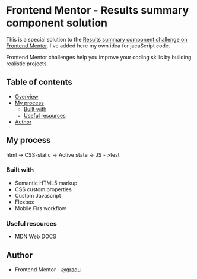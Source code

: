# Frontend Mentor - Results summary component solution

This is a special solution to the [Results summary component challenge on Frontend Mentor](https://www.frontendmentor.io/challenges/results-summary-component-CE_K6s0maV). I've added here my own idea for jacaScript code. 


Frontend Mentor challenges help you improve your coding skills by building realistic projects. 

## Table of contents

- [Overview](#overview)
- [My process](#my-process)
  - [Built with](#built-with)
  - [Useful resources](#useful-resources)
- [Author](#author)

## My process

html -> CSS-static -> Active state -> JS - >test

### Built with

- Semantic HTML5 markup
- CSS custom properties
- Custom Javascript
- Flexbox
- Mobile Firs workflow

### Useful resources

- MDN Web DOCS

## Author

- Frontend Mentor - [@graqu](https://www.frontendmentor.io/profile/graqu)